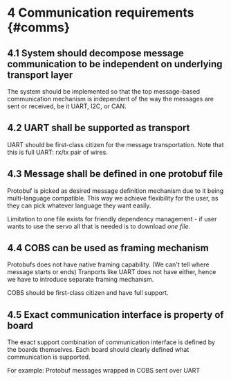 # 4 Communication requirements {#comms}

## 4.1 System should decompose message communication to be independent on underlying transport layer

The system should be implemented so that the top message-based communication mechanism is independent of the way the messages are sent or received, be it UART, I2C, or CAN.

## 4.2 UART shall be supported as transport

UART should be first-class citizen for the message transportation. Note that this is full UART: rx/tx pair of wires.

## 4.3 Message shall be defined in one protobuf file

Protobuf is picked as desired message definition mechanism due to it being multi-language compatible.
This way we achieve flexibility for the user, as they can pick whatever language they want easily.

Limitation to one file exists for friendly dependency management - if user wants to use the servo all that is needed is to download _one file_.

## 4.4 COBS can be used as framing mechanism

Protobufs does not have native framing capability. (We can't tell where message starts or ends)
Tranports like UART does not have either, hence we have to introduce separate framing mechanism.

COBS should be first-class citizen and have full support.

## 4.5 Exact communication interface is property of board

The exact support combination of communication interface is defined by the boards themselves. Each board should clearly defined what communication is supported.

For example: Protobuf messages wrapped in COBS sent over UART

